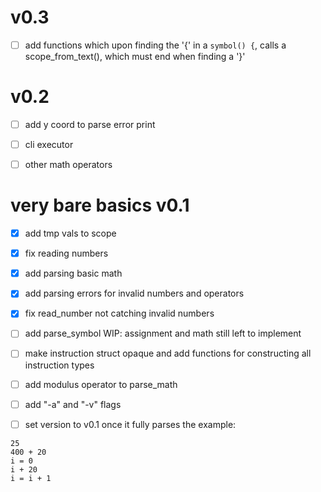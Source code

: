 # v0.3

- [ ] add functions
which upon finding the '{' in a `symbol() {`,
calls a scope_from_text(), which must end when finding a '}'

# v0.2

- [ ] add y coord to parse error print

- [ ] cli executor

- [ ] other math operators

# very bare basics v0.1

- [x] add tmp vals to scope

- [x] fix reading numbers

- [x] add parsing basic math

- [x] add parsing errors for invalid numbers and operators

- [x] fix read_number not catching invalid numbers

- [ ] add parse_symbol
WIP: assignment and math still left to implement

- [ ] make instruction struct opaque
and add functions for constructing all instruction types

- [ ] add modulus operator to parse_math

- [ ] add "-a" and "-v" flags

- [ ] set version to v0.1
once it fully parses the example:
```
25
400 + 20
i = 0
i + 20
i = i + 1
```
